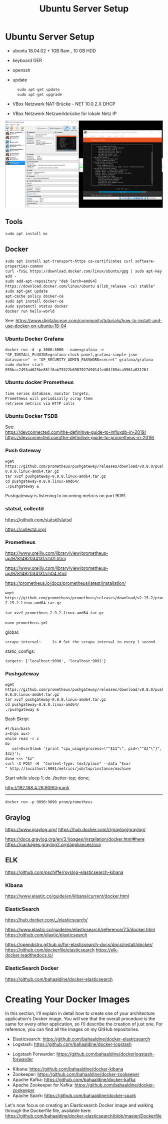 ﻿---
layout: post
title: Ubuntu Server Setup 
---


# Ubuntu Server Setup

- ubuntu 18.04.02 + 1GB Ram , 10 GB HDD
- keyboard GER 
- openssh 
- update 

        sudo apt-get update
        sudo apt-get upgrade 
- VBox Netzwerk NAT-Brücke - NET 10.0.2.X DHCP 
- VBox Netzwerk Netzwerkbrücke für lokale Netz IP 
 

![2020 01 22 Ubuntu Srv Setup1](../pic/2020-01-22-ubuntu-srv-setup1.png)

## Tools

    sudo apt install mc 

## Docker

    sudo apt install apt-transport-https ca-certificates curl software-properties-common
    curl -fsSL https://download.docker.com/linux/ubuntu/gpg | sudo apt-key add -
    sudo add-apt-repository "deb [arch=amd64] https://download.docker.com/linux/ubuntu $(lsb_release -cs) stable"
    sudo apt-get update
    apt-cache policy docker-ce
    sudo apt install docker-ce
    sudo systemctl status docker
    docker run hello-world


See: https://www.digitalocean.com/community/tutorials/how-to-install-and-use-docker-on-ubuntu-18-04

### Ubuntu Docker Grafana 

    docker run -d -p 3000:3000 --name=grafana -e "GF_INSTALL_PLUGINS=grafana-clock-panel,grafana-simple-json-datasource" -e "GF_SECURITY_ADMIN_PASSWORD=secret" grafana/grafana
    sudo docker start 055bcc2493ad625be88ff6ab79322b6907027d9014fe463f05dca9961a031261


### Ubuntu docker Prometheus 
    time series database, monitor targets,
    Prometheus will periodically scrap them
    retrieve metrics via HTTP calls

### Ubuntu Docker TSDB 

See:    
    https://devconnected.com/the-definitive-guide-to-influxdb-in-2019/
    https://devconnected.com/the-definitive-guide-to-prometheus-in-2019/

### Push Gateway 
    wget https://github.com/prometheus/pushgateway/releases/download/v0.8.0/pushgateway-0.8.0.linux-amd64.tar.gz
    tar xvzf pushgateway-0.8.0.linux-amd64.tar.gz
    cd pushgateway-0.8.0.linux-amd64/   
    ./pushgateway & 

Pushgateway is listening to incoming metrics on port 9091.


### statsd, collectd

https://github.com/statsd/statsd 

https://collectd.org/ 

### Prometheus 

https://www.oreilly.com/library/view/prometheus-up/9781492034131/ch01.html

https://www.oreilly.com/library/view/prometheus-up/9781492034131/ch04.html

https://prometheus.io/docs/prometheus/latest/installation/ 


    wget https://github.com/prometheus/prometheus/releases/download/v2.15.2/prometheus-2.15.2.linux-amd64.tar.gz 

    tar xvzf prometheus-2.9.2.linux-amd64.tar.gz

    nano prometheus.yml

global:

    scrape_interval:     1s # Set the scrape interval to every 1 second.

static_configs:
  
    targets: ['localhost:9090', 'localhost:9091']


### Pushgateway

    wget https://github.com/prometheus/pushgateway/releases/download/v0.8.0/pushgateway-0.8.0.linux-amd64.tar.gz
    tar xvzf pushgateway-0.8.0.linux-amd64.tar.gz
    cd pushgateway-0.8.0.linux-amd64/
    ./pushgateway & 

Bash Skript 

    #!/bin/bash
    z=$(ps aux)
    while read -r z
    do
       var=$var$(awk '{print "cpu_usage{process=\""$11"\", pid=\""$2"\"}", $3z}');
    done <<< "$z"
    curl -X POST -H  "Content-Type: text/plain" --data "$var
    " http://localhost:9091/metrics/job/top/instance/machine

Start 
    while sleep 1; do ./better-top; done;

http://192.168.4.26:9090/graph 

---


    docker run -p 9090:9090 prom/prometheus

## Graylog 

<https://www.graylog.org/> 
<https://hub.docker.com/r/graylog/graylog/>

<https://docs.graylog.org/en/3.1/pages/installation/docker.html#here>
<https://packages.graylog2.org/appliances/ova>

## ELK 

<https://github.com/pschiffe/rsyslog-elasticsearch-kibana> 

### Kibana

<https://www.elastic.co/guide/en/kibana/current/docker.html>

### ElasticSearch 

<https://hub.docker.com/_/elasticsearch/>

<https://www.elastic.co/guide/en/elasticsearch/reference/7.5/docker.html>
<https://github.com/elastic/elasticsearch>

<https://opendistro.github.io/for-elasticsearch-docs/docs/install/docker/>
<https://github.com/dockerfile/elasticsearch>
<https://elk-docker.readthedocs.io/> 

### ElasticSearch Docker

<https://github.com/bahaaldine/docker-elasticsearch>

# Creating Your Docker Images
In this section, I'll explain in detail how to create one of your architecture application's Docker image. You
will see that the overall procedure is the same for every other application, so I'll describe the creation of
just one.
For reference, you can find all the images on my GitHub repositories.
* Elasticsearch: https://github.com/bahaaldine/docker-elasticsearch
* Logstash: https://github.com/bahaaldine/docker-logstash
+ Logstash Forwarder: https://github.com/bahaaldine/dockerlogstash-forwarder
* Kibana: https://github.com/bahaaldine/docker-kibana
* Zookeeper: https://github.com/bahaaldine/docker-zookeeper
* Apache Kafka: https://github.com/bahaaldine/docker-kafka
* Apache Zookeeper for Kafka: <https://github.com/bahaaldine/docker-zookeeper>
* Apache Spark: <https://github.com/bahaaldine/docker-spark>

Let's now focus on creating an Elasticsearch Docker image and walking through the Dockerfile file,
available here:
<https://github.com/bahaaldine/docker-elasticsearch/blob/master/Dockerfile>

